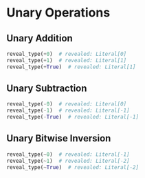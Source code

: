 # Unary Operations

## Unary Addition

```py
reveal_type(+0)  # revealed: Literal[0]
reveal_type(+1)  # revealed: Literal[1]
reveal_type(+True)  # revealed: Literal[1]
```

## Unary Subtraction

```py
reveal_type(-0)  # revealed: Literal[0]
reveal_type(-1)  # revealed: Literal[-1]
reveal_type(-True)  # revealed: Literal[-1]
```

## Unary Bitwise Inversion

```py
reveal_type(~0)  # revealed: Literal[-1]
reveal_type(~1)  # revealed: Literal[-2]
reveal_type(~True)  # revealed: Literal[-2]
```
